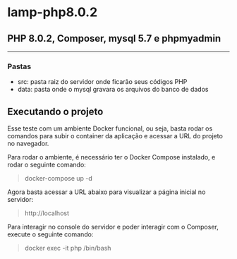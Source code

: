 # lamp-php8.0.2

## PHP 8.0.2, Composer, mysql 5.7 e phpmyadmin

---
### Pastas
- src: pasta raiz do servidor onde ficarão seus códigos PHP
- data: pasta onde o mysql gravara os arquivos do banco de dados

Executando o projeto
--------
Esse teste com um ambiente Docker funcional, ou seja, basta rodar os comandos para subir o container da aplicação e acessar a URL do projeto no navegador.

Para rodar o ambiente, é necessário ter o Docker Compose instalado, e rodar o seguinte comando:
> docker-compose up -d

Agora basta acessar a URL abaixo para visualizar a página inicial no servidor:
> http://localhost

Para interagir no console do servidor e poder interagir com o Composer, execute o seguinte comando:
> docker exec -it php /bin/bash

